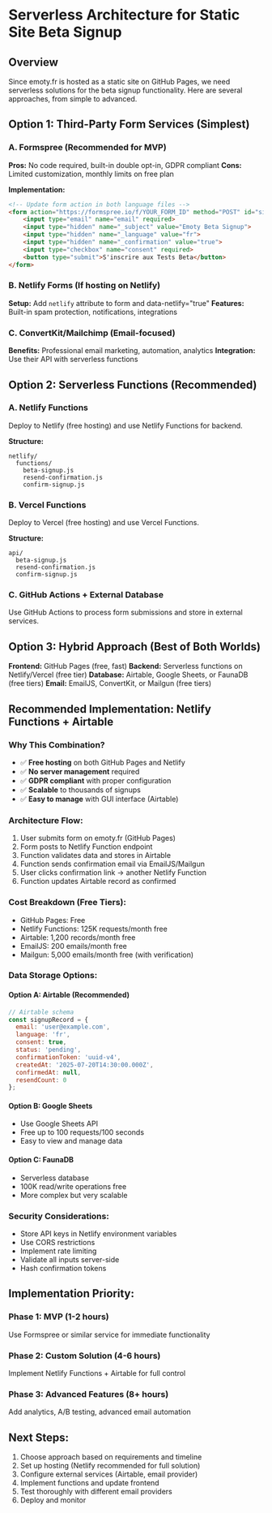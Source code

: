 # Serverless Architecture for Static Site Beta Signup

## Overview
Since emoty.fr is hosted as a static site on GitHub Pages, we need serverless solutions for the beta signup functionality. Here are several approaches, from simple to advanced.

## Option 1: Third-Party Form Services (Simplest)

### A. Formspree (Recommended for MVP)
**Pros:** No code required, built-in double opt-in, GDPR compliant
**Cons:** Limited customization, monthly limits on free plan

**Implementation:**
```html
<!-- Update form action in both language files -->
<form action="https://formspree.io/f/YOUR_FORM_ID" method="POST" id="signupForm">
    <input type="email" name="email" required>
    <input type="hidden" name="_subject" value="Emoty Beta Signup">
    <input type="hidden" name="_language" value="fr">
    <input type="hidden" name="_confirmation" value="true">
    <input type="checkbox" name="consent" required>
    <button type="submit">S'inscrire aux Tests Beta</button>
</form>
```

### B. Netlify Forms (If hosting on Netlify)
**Setup:** Add `netlify` attribute to form and data-netlify="true"
**Features:** Built-in spam protection, notifications, integrations

### C. ConvertKit/Mailchimp (Email-focused)
**Benefits:** Professional email marketing, automation, analytics
**Integration:** Use their API with serverless functions

## Option 2: Serverless Functions (Recommended)

### A. Netlify Functions
Deploy to Netlify (free hosting) and use Netlify Functions for backend.

**Structure:**
```
netlify/
  functions/
    beta-signup.js
    resend-confirmation.js
    confirm-signup.js
```

### B. Vercel Functions
Deploy to Vercel (free hosting) and use Vercel Functions.

**Structure:**
```
api/
  beta-signup.js
  resend-confirmation.js
  confirm-signup.js
```

### C. GitHub Actions + External Database
Use GitHub Actions to process form submissions and store in external services.

## Option 3: Hybrid Approach (Best of Both Worlds)

**Frontend:** GitHub Pages (free, fast)
**Backend:** Serverless functions on Netlify/Vercel (free tier)
**Database:** Airtable, Google Sheets, or FaunaDB (free tiers)
**Email:** EmailJS, ConvertKit, or Mailgun (free tiers)

## Recommended Implementation: Netlify Functions + Airtable

### Why This Combination?
- ✅ **Free hosting** on both GitHub Pages and Netlify
- ✅ **No server management** required
- ✅ **GDPR compliant** with proper configuration
- ✅ **Scalable** to thousands of signups
- ✅ **Easy to manage** with GUI interface (Airtable)

### Architecture Flow:
1. User submits form on emoty.fr (GitHub Pages)
2. Form posts to Netlify Function endpoint
3. Function validates data and stores in Airtable
4. Function sends confirmation email via EmailJS/Mailgun
5. User clicks confirmation link → another Netlify Function
6. Function updates Airtable record as confirmed

### Cost Breakdown (Free Tiers):
- GitHub Pages: Free
- Netlify Functions: 125K requests/month free
- Airtable: 1,200 records/month free
- EmailJS: 200 emails/month free
- Mailgun: 5,000 emails/month free (with verification)

### Data Storage Options:

#### Option A: Airtable (Recommended)
```javascript
// Airtable schema
const signupRecord = {
  email: 'user@example.com',
  language: 'fr',
  consent: true,
  status: 'pending',
  confirmationToken: 'uuid-v4',
  createdAt: '2025-07-20T14:30:00.000Z',
  confirmedAt: null,
  resendCount: 0
};
```

#### Option B: Google Sheets
- Use Google Sheets API
- Free up to 100 requests/100 seconds
- Easy to view and manage data

#### Option C: FaunaDB
- Serverless database
- 100K read/write operations free
- More complex but very scalable

### Security Considerations:
- Store API keys in Netlify environment variables
- Use CORS restrictions
- Implement rate limiting
- Validate all inputs server-side
- Hash confirmation tokens

## Implementation Priority:

### Phase 1: MVP (1-2 hours)
Use Formspree or similar service for immediate functionality

### Phase 2: Custom Solution (4-6 hours)
Implement Netlify Functions + Airtable for full control

### Phase 3: Advanced Features (8+ hours)
Add analytics, A/B testing, advanced email automation

## Next Steps:
1. Choose approach based on requirements and timeline
2. Set up hosting (Netlify recommended for full solution)
3. Configure external services (Airtable, email provider)
4. Implement functions and update frontend
5. Test thoroughly with different email providers
6. Deploy and monitor